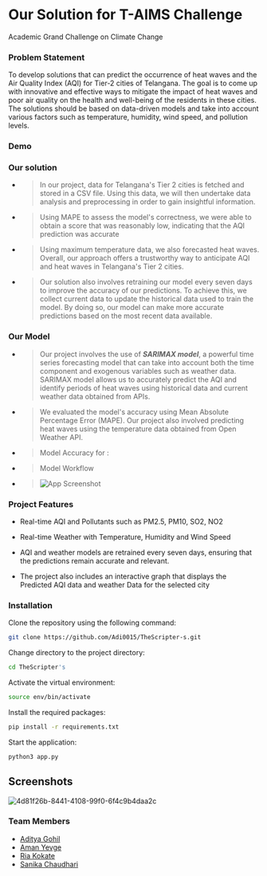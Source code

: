 
# Our Solution for T-AIMS Challenge

Academic Grand Challenge on Climate Change

### Problem Statement
To develop solutions that can predict the occurrence of heat waves and the Air Quality Index (AQI) for Tier-2 cities of Telangana. The goal is to come up with innovative and effective ways to mitigate the impact of heat waves and poor air quality on the health and well-being of the residents in these cities. The solutions should be based on data-driven models and take into account various factors such as temperature, humidity, wind speed, and pollution levels.


### Demo




### Our solution
 - > In our project, data for Telangana's Tier 2 cities is fetched and stored in a CSV file. Using this data, we will then undertake data analysis and preprocessing in order to gain insightful information.

- > Using MAPE to assess the model's correctness, we were able to obtain a score that was reasonably low, indicating that the AQI prediction was accurate 

- >  Using maximum temperature data, we also forecasted heat waves. Overall, our approach offers a trustworthy way to anticipate AQI and heat waves in Telangana's Tier 2 cities.

- > Our solution also involves retraining our model every seven days to improve the accuracy of our predictions. To achieve this, we collect current data to update the historical data used to train the model. By doing so, our model can make more accurate predictions based on the most recent data available.




### Our Model

- >  Our project involves the use of ***SARIMAX model***, a powerful time series forecasting model that can take into account both the time component and exogenous variables such as weather data. SARIMAX model allows us to accurately predict the AQI and identify periods of heat waves using historical data and current weather data obtained from APIs.
- > We evaluated the model's accuracy using Mean Absolute Percentage Error (MAPE). Our project also involved predicting heat waves using the temperature data obtained from Open Weather API.
- > Model Accuracy for :
- > Model Workflow 

- > ![App Screenshot](https://via.placeholder.com/468x300?text=App+Screenshot+Here)
    

### Project Features

- Real-time AQI and Pollutants such as PM2.5, PM10, SO2, NO2 

- Real-time Weather with Temperature, Humidity and Wind Speed

- AQI and weather models are retrained every seven days, ensuring that the predictions remain accurate and relevant.

- The project also includes an interactive graph that displays the Predicted AQI data and weather Data for the selected city
### Installation



Clone the repository using the following command:
```bash
git clone https://github.com/Adi0015/TheScripter-s.git
```
Change directory to the project directory:
```bash
cd TheScripter's
```
Activate the virtual environment:
```bash
source env/bin/activate
```
Install the required packages:
```bash
pip install -r requirements.txt
```
Start the application:
```bash
python3 app.py
```
## Screenshots
![4d81f26b-8441-4108-99f0-6f4c9b4daa2c](https://user-images.githubusercontent.com/96522398/222914073-2aeec4aa-a9b1-429e-8c27-f6ebff105601.jpg)

### Team Members

- [Aditya Gohil](https://github.com/Adi0015)
- [Aman Yevge](https://github.com/amanyevge)
- [Ria Kokate](https://github.com/RiaKokate)
- [Sanika Chaudhari](https://github.com/Sanika0701)

